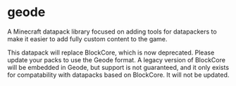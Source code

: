 # geode
A Minecraft datapack library focused on adding tools for datapackers to make it easier to add fully custom content to the game.

This datapack will replace BlockCore, which is now deprecated. Please update your packs to use the Geode format. A legacy version of BlockCore will be embedded in Geode, but support is not guaranteed, and it only exists for compatability with datapacks based on BlockCore. It will not be updated.
